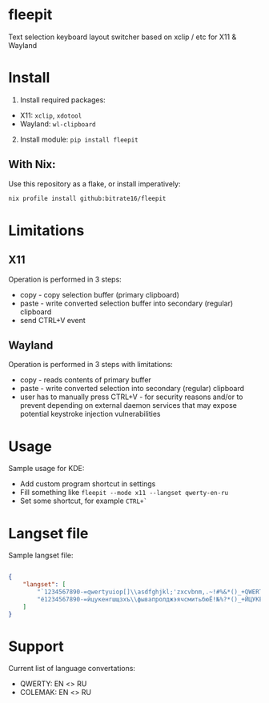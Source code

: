 # fleepit

Text selection keyboard layout switcher based on xclip / etc for X11 & Wayland

# Install

1. Install required packages:
  * X11: `xclip`, `xdotool`
  * Wayland: `wl-clipboard`

2. Install module: `pip install fleepit`

## With Nix:

Use this repository as a flake, or install imperatively:

```sh
nix profile install github:bitrate16/fleepit
```

# Limitations

## X11

Operation is performed in 3 steps:
* copy - copy selection buffer (primary clipboard)
* paste - write converted selection buffer into secondary (regular) clipboard
* send CTRL+V event

## Wayland

Operation is performed in 3 steps with limitations:
* copy - reads contents of primary buffer
* paste - write converted selection into secondary (regular) clipboard
* user has to manually press CTRL+V - for security reasons and/or to prevent depending on external daemon services that may expose potential keystroke injection vulnerabilities

# Usage

Sample usage for KDE:
* Add custom program shortcut in settings
* Fill something like `fleepit --mode x11 --langset qwerty-en-ru`
* Set some shortcut, for example `` CTRL+` ``

# Langset file

Sample langset file:

```json

{
    "langset": [
        "`1234567890-=qwertyuiop[]\\asdfghjkl;'zxcvbnm,.~!#%&*()_+QWERTYUIOP{}|ASDFGHJKL:\"ZXCVBNM<>",
        "ё1234567890-=йцукенгшщзхъ\\фывапролджэячсмитьбюЁ!№%?*()_+ЙЦУКЕНГШЩЗХЪ/ФЫВАПРОЛДЖЭЯЧСМИТЬБЮ"
    ]
}

```

# Support

Current list of language convertations:
* QWERTY: EN <> RU
* COLEMAK: EN <> RU
